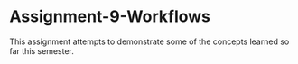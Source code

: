 # Assignment-9-Workflows
This assignment attempts to demonstrate some of the concepts learned so far this semester.
